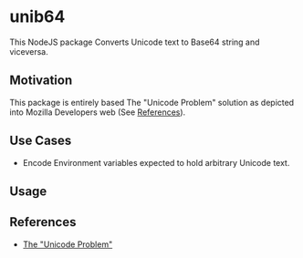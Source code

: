 # unib64

This NodeJS package Converts Unicode text to Base64 string and viceversa.

## Motivation

This package is entirely based The "Unicode Problem" solution as depicted into Mozilla Developers web (See [References](#references)).

## Use Cases

- Encode Environment variables expected to hold arbitrary Unicode text.

## Usage


## <a name="references"></a> References

- [The "Unicode Problem"](https://developer.mozilla.org/en-US/docs/Glossary/Base64#the_unicode_problem)
